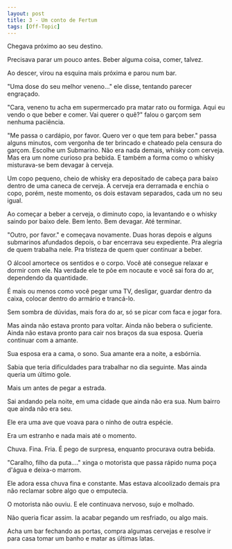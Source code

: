 ```yaml
---
layout: post
title: 3 - Um conto de Fertum
tags: [Off-Topic]
---
```


Chegava próximo ao seu destino. 


Precisava parar um pouco antes. Beber alguma coisa, comer, talvez. 


Ao descer, virou na esquina mais próxima e parou num bar. 


"Uma dose do seu melhor veneno..." ele disse, tentando parecer engraçado. 


"Cara, veneno tu acha em supermercado pra matar rato ou formiga. Aqui eu vendo o que beber e comer. Vai querer o quê?" falou o garçom sem nenhuma paciência. 


"Me passa o cardápio, por favor. Quero ver o que tem para beber." passa alguns minutos, com vergonha de ter brincado e chateado pela censura do garçom. Escolhe um Submarino. Não era nada demais, whisky com cerveja. Mas era um nome curioso pra bebida. E também a forma como o whisky misturava-se bem devagar à cerveja. 


Um copo pequeno, cheio de whisky era depositado de cabeça para baixo dentro de uma caneca de cerveja. A cerveja era derramada e enchia o copo, porém, neste momento, os dois estavam separados, cada um no seu igual. 


Ao começar a beber a cerveja, o diminuto copo, ia levantando e o whisky saindo por baixo dele. Bem lento. Bem devagar. Até terminar. 


"Outro, por favor." e começava novamente. Duas horas depois e alguns submarinos afundados depois, o bar encerrava seu expediente. Pra alegria de quem trabalha nele. Pra tristeza de quem quer continuar a beber. 


O álcool amortece os sentidos e o corpo. Você até consegue relaxar e dormir com ele. Na verdade ele te põe em nocaute e você sai fora do ar, dependendo da quantidade. 


É mais ou menos como você pegar uma TV, desligar, guardar dentro da caixa, colocar dentro do armário e trancá-lo. 


Sem sombra de dúvidas, mais fora do ar, só se picar com faca e jogar fora. 


Mas ainda não estava pronto para voltar. Ainda não bebera o suficiente. Ainda não estava pronto para cair nos braços da sua esposa. Queria continuar com a amante. 


Sua esposa era a cama, o sono. Sua amante era a noite, a esbórnia. 


Sabia que teria dificuldades para trabalhar no dia seguinte. Mas ainda queria um último gole. 


Mais um antes de pegar a estrada. 


Sai andando pela noite, em uma cidade que ainda não era sua. Num bairro que ainda não era seu. 


Ele era uma ave que voava para o ninho de outra espécie. 


Era um estranho e nada mais até o momento. 


Chuva. Fina. Fria. É pego de surpresa, enquanto procurava outra bebida. 


"Caralho, filho da puta...." xinga o motorista que passa rápido numa poça d'água e deixa-o marrom. 


Ele adora essa chuva fina e constante. Mas estava alcoolizado demais pra não reclamar sobre algo que o emputecia. 


O motorista não ouviu. E ele continuava nervoso, sujo e molhado. 


Não queria ficar assim. Ia acabar pegando um resfriado, ou algo mais. 


Acha um bar fechando as portas, compra algumas cervejas e resolve ir para casa tomar um banho e matar as últimas latas.



